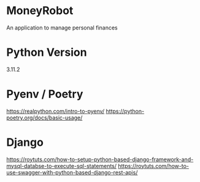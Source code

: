 # MoneyRobot
An application to manage personal finances

# Python Version
3.11.2

# Pyenv / Poetry
https://realpython.com/intro-to-pyenv/
https://python-poetry.org/docs/basic-usage/

# Django
https://roytuts.com/how-to-setup-python-based-django-framework-and-mysql-databse-to-execute-sql-statements/
https://roytuts.com/how-to-use-swagger-with-python-based-django-rest-apis/
